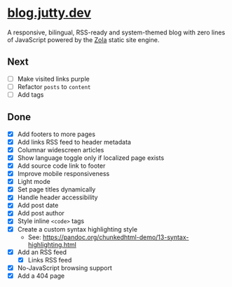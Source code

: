 # [blog.jutty.dev](https://blog.jutty.dev)

A responsive, bilingual, RSS-ready and system-themed blog with zero lines of JavaScript powered by the [Zola](https://getzola.org) static site engine.

## Next
- [ ] Make visited links purple
- [ ] Refactor `posts` to `content`
- [ ] Add tags

## Done
- [x] Add footers to more pages
- [x] Add links RSS feed to header metadata
- [x] Columnar widescreen articles
- [x] Show language toggle only if localized page exists
- [x] Add source code link to footer
- [x] Improve mobile responsiveness
- [x] Light mode
- [x] Set page titles dynamically
- [x] Handle header accessibility
- [x] Add post date
- [x] Add post author
- [x] Style inline `<code>` tags
- [x] Create a custom syntax highlighting style
  - See: <https://pandoc.org/chunkedhtml-demo/13-syntax-highlighting.html>
- [x] Add an RSS feed
  - [x] Links RSS feed
- [x] No-JavaScript browsing support
- [x] Add a 404 page
